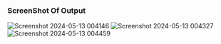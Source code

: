 ### ScreenShot Of Output

![Screenshot 2024-05-13 004146](https://github.com/akansh-agarwalalwar/chatify/assets/66241705/3ef34b35-3eb1-4da7-b9d3-221f3a4f51ce)
![Screenshot 2024-05-13 004327](https://github.com/akansh-agarwalalwar/chatify/assets/66241705/f9b10b01-ee91-4a8f-9e1e-425b09590958)
![Screenshot 2024-05-13 004459](https://github.com/akansh-agarwalalwar/chatify/assets/66241705/07bb9744-1a0e-45bc-b40b-a9c25a489f11)
